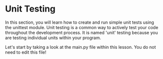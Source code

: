 # Unit Testing

In this section, you will learn how to create and run simple unit tests using the unittest module.
Unit testing is a common way to actively test your code throughout the development process.
It is named 'unit' testing because you are testing individual units within your program.

Let's start by taking a look at the main.py file within this lesson. You do not need to edit this file!

